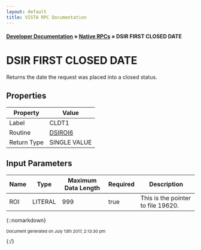 ```yaml
---
layout: default
title: VISTA RPC Documentation
---
```


#### [Developer Documentation](../index) &#187; [Native RPCs](TableOfContents) &#187; DSIR FIRST CLOSED DATE<br/>
# DSIR FIRST CLOSED DATE

Returns the date the request was placed into a closed status.

## Properties

Property | Value
--- | ---
Label | CLDT1
Routine | [DSIROI6](http://code.osehra.org/dox/Routine_DSIROI6_source.html)
Return Type | SINGLE VALUE


## Input Parameters

Name | Type | Maximum Data Length | Required | Description
--- | --- | --- | --- | ---
ROI | LITERAL | 999 | true | This is the pointer to file 19620.



{::nomarkdown} <br/><p style="font-size: 11px">Document generated on July 13th 2017, 2:13:30 pm</p>{:/}